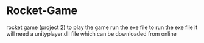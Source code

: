 # Rocket-Game
rocket game (project 2)
to play the game run the exe file
to run the exe file it will need a unityplayer.dll file which can be downloaded from online
